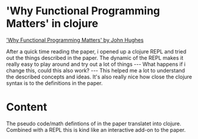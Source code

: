 # 'Why Functional Programming Matters' in clojure

['Why Functional Programming Matters' by John Hughes](https://www.google.com)

After a quick time reading the paper, i opened up a clojure REPL and tried out the things described in the paper.
The dynamic of the REPL makes it really easy to play around and try out a lot of things
--- What happens if i change this, could this also work? --- 
This helped me a lot to understand the described concepts and ideas.
It's also really nice how close the clojure syntax is to the definitions in the paper.

# Content

The pseudo code/math defintions of in the paper translatet into clojure.
Combined with a REPL this is kind like an interactive add-on to the paper.
